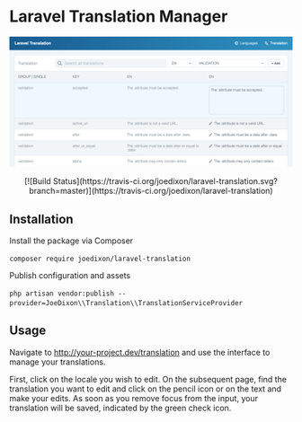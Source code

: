 # Laravel Translation Manager

![Laravel Translation Manager](translation.png)

<p align="center">
  [![Build Status](https://travis-ci.org/joedixon/laravel-translation.svg?branch=master)](https://travis-ci.org/joedixon/laravel-translation)
</p>

## Installation

Install the package via Composer

`composer require joedixon/laravel-translation`

Publish configuration and assets

`php artisan vendor:publish
--provider=JoeDixon\\Translation\\TranslationServiceProvider`

## Usage

Navigate to http://your-project.dev/translation and use the interface to manage
your translations.

First, click on the locale you wish to edit. On the subsequent page, find the
translation you want to edit and click on the pencil icon or on the text and
make your edits. As soon as you remove focus from the input, your translation
will be saved, indicated by the green check icon. 


